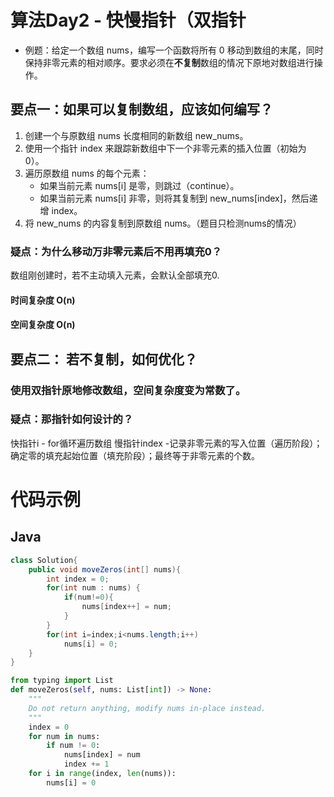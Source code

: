 # 算法Day2 - 快慢指针（双指针
- 例题：给定一个数组 nums，编写一个函数将所有 0 移动到数组的末尾，同时保持非零元素的相对顺序。要求必须在**不复制**数组的情况下原地对数组进行操作。

## 要点一：如果可以复制数组，应该如何编写？
1. 创建一个与原数组 nums 长度相同的新数组 new_nums。
2. 使用一个指针 index 来跟踪新数组中下一个非零元素的插入位置（初始为 0）。
3. 遍历原数组 nums 的每个元素：
    - 如果当前元素 nums[i] 是零，则跳过（continue）。
    - 如果当前元素 nums[i] 非零，则将其复制到 new_nums[index]，然后递增 index。
4. 将 new_nums 的内容复制到原数组 nums。（题目只检测nums的情况）

###  疑点：为什么移动万非零元素后不用再填充0？
数组刚创建时，若不主动填入元素，会默认全部填充0.

#### 时间复杂度 O(n)
#### 空间复杂度 O(n)

## 要点二： 若不复制，如何优化？
### 使用双指针原地修改数组，空间复杂度变为常数了。

### 疑点：那指针如何设计的？
快指针i - for循环遍历数组
慢指针index - ​​记录非零元素的写入位置​​（遍历阶段）；​确定零的填充起始位置​​（填充阶段）；​最终等于非零元素的个数​​。

# 代码示例
## Java
```JAVA
class Solution{
    public void moveZeros(int[] nums){
        int index = 0;
        for(int num : nums) {
            if(num!=0){
                nums[index++] = num;
            }
        }
        for(int i=index;i<nums.length;i++)
            nums[i] = 0;
    }
}
```

```python
from typing import List
def moveZeros(self, nums: List[int]) -> None:
    """
    Do not return anything, modify nums in-place instead.
    """
    index = 0
    for num in nums:
        if num != 0:
            nums[index] = num
            index += 1
    for i in range(index, len(nums)):
        nums[i] = 0
```